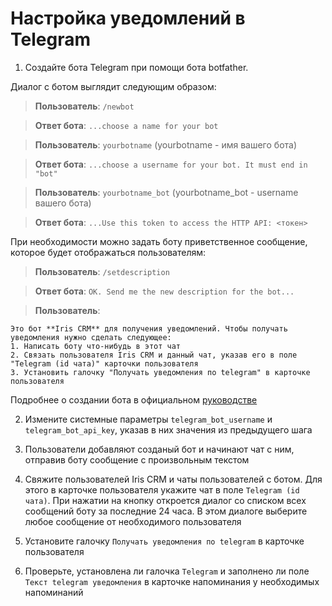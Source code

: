 Настройка уведомлений в Telegram
=========

1.  Создайте бота Telegram при помощи бота botfather.

 Диалог с ботом выглядит следующим образом:
 > **Пользователь**: `/newbot`
 
 > **Ответ бота**: `...choose a name for your bot`
 
 > **Пользователь**: `yourbotname` (yourbotname - имя вашего бота)
 
 > **Ответ бота**: `...choose a username for your bot. It must end in "bot"`
 
 > **Пользователь**: `yourbotname_bot` (yourbotname_bot - username вашего бота)
 
 > **Ответ бота**: `...Use this token to access the HTTP API: <токен>`

 При необходимости можно задать боту приветственное сообщение, которое будет отображаться пользователям:
 > **Пользователь**: `/setdescription`

 > **Ответ бота**: `OK. Send me the new description for the bot...`

 > **Пользователь**:
 ```
 Это бот **Iris CRM** для получения уведомлений. Чтобы получать уведомления нужно сделать следующее:
 1. Написать боту что-нибудь в этот чат
 2. Связать пользователя Iris CRM и данный чат, указав его в поле "Telegram (id чата)" карточки пользователя
 3. Установить галочку "Получать уведомления по telegram" в карточке пользователя
 ```
 Подробнее о создании бота в официальном [руководстве](https://core.telegram.org/bots#6-botfather)

2.  Измените системные параметры `telegram_bot_username` и `telegram_bot_api_key`, указав в них значения из предыдущего шага

3.  Пользователи добавляют созданый бот и начинают чат с ним, отправив боту  сообщение с произвольным текстом

4.  Свяжите пользователей Iris CRM и чаты пользователей с ботом. Для этого в карточке пользователя укажите чат в поле `Telegram (id чата)`. При нажатии на кнопку откроется диалог со списком всех сообщений боту за последние 24 часа. В этом диалоге выберите любое сообщение от необходимого пользователя

5.  Установите галочку `Получать уведомления по telegram` в карточке пользователя

6.  Проверьте, установлена ли галочка `Telegram` и заполнено ли поле `Текст telegram уведомления` в карточке напоминания у необходимых напоминаний

